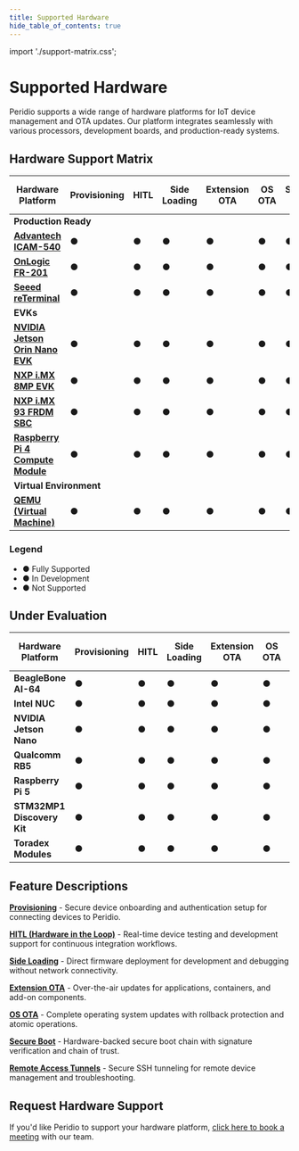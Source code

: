 ```yaml
---
title: Supported Hardware
hide_table_of_contents: true
---
```


import './support-matrix.css';

# Supported Hardware

Peridio supports a wide range of hardware platforms for IoT device management and OTA updates. Our platform integrates seamlessly with various processors, development boards, and production-ready systems.

## Hardware Support Matrix

<div className="support-matrix-container">
<table className="support-matrix">
  <thead>
    <tr>
      <th>Hardware Platform</th>
      <th>Provisioning</th>
      <th>HITL</th>
      <th>Side Loading</th>
      <th>Extension OTA</th>
      <th>OS OTA</th>
      <th>Secure Boot</th>
      <th>Remote Access Tunnels</th>
    </tr>
  </thead>
  <tbody>
    <tr className="category-header">
      <td colSpan="8"><strong>Production Ready</strong></td>
    </tr>
    <tr>
      <td><strong><a href="/solutions/advantech/icam-540" target="_blank" rel="noopener noreferrer">Advantech ICAM-540</a></strong></td>
      <td><span className="status-full" title="Fully Supported">●</span></td>
      <td><span className="status-full" title="Fully Supported">●</span></td>
      <td><span className="status-full" title="Fully Supported">●</span></td>
      <td><span className="status-partial" title="In Development">●</span></td>
      <td><span className="status-partial" title="In Development">●</span></td>
      <td><span className="status-partial" title="In Development">●</span></td>
      <td><span className="status-full" title="Fully Supported">●</span></td>
    </tr>
    <tr>
      <td><strong><a href="/solutions/onlogic" target="_blank" rel="noopener noreferrer">OnLogic FR-201</a></strong></td>
      <td><span className="status-full" title="Fully Supported">●</span></td>
      <td><span className="status-full" title="Fully Supported">●</span></td>
      <td><span className="status-full" title="Fully Supported">●</span></td>
      <td><span className="status-full" title="Fully Supported">●</span></td>
      <td><span className="status-full" title="Fully Supported">●</span></td>
      <td><span className="status-full" title="Fully Supported">●</span></td>
      <td><span className="status-full" title="Fully Supported">●</span></td>
    </tr>
    <tr>
      <td><strong><a href="/solutions/seeed" target="_blank" rel="noopener noreferrer">Seeed reTerminal</a></strong></td>
      <td><span className="status-full" title="Fully Supported">●</span></td>
      <td><span className="status-full" title="Fully Supported">●</span></td>
      <td><span className="status-full" title="Fully Supported">●</span></td>
      <td><span className="status-full" title="Fully Supported">●</span></td>
      <td><span className="status-full" title="Fully Supported">●</span></td>
      <td><span className="status-full" title="Fully Supported">●</span></td>
      <td><span className="status-full" title="Fully Supported">●</span></td>
    </tr>
    <tr className="category-header">
      <td colSpan="8"><strong>EVKs</strong></td>
    </tr>
    <tr>
      <td><strong><a href="/dev-center/hardware/nvidia/jetson-orin-nano-evk" target="_blank" rel="noopener noreferrer">NVIDIA Jetson Orin Nano EVK</a></strong></td>
      <td><span className="status-full" title="Fully Supported">●</span></td>
      <td><span className="status-full" title="Fully Supported">●</span></td>
      <td><span className="status-full" title="Fully Supported">●</span></td>
      <td><span className="status-partial" title="In Development">●</span></td>
      <td><span className="status-partial" title="In Development">●</span></td>
      <td><span className="status-partial" title="In Development">●</span></td>
      <td><span className="status-full" title="Fully Supported">●</span></td>
    </tr>
    <tr>
      <td><strong><a href="/dev-center/hardware/nxp/imx8mp" target="_blank" rel="noopener noreferrer">NXP i.MX 8MP EVK</a></strong></td>
      <td><span className="status-full" title="Fully Supported">●</span></td>
      <td><span className="status-full" title="Fully Supported">●</span></td>
      <td><span className="status-full" title="Fully Supported">●</span></td>
      <td><span className="status-full" title="Fully Supported">●</span></td>
      <td><span className="status-full" title="Fully Supported">●</span></td>
      <td><span className="status-full" title="Fully Supported">●</span></td>
      <td><span className="status-full" title="Fully Supported">●</span></td>
    </tr>
    <tr>
      <td><strong><a href="/dev-center/hardware/nxp/frdm-imx-93" target="_blank" rel="noopener noreferrer">NXP i.MX 93 FRDM SBC</a></strong></td>
      <td><span className="status-full" title="Fully Supported">●</span></td>
      <td><span className="status-full" title="Fully Supported">●</span></td>
      <td><span className="status-full" title="Fully Supported">●</span></td>
      <td><span className="status-full" title="Fully Supported">●</span></td>
      <td><span className="status-full" title="Fully Supported">●</span></td>
      <td><span className="status-full" title="Fully Supported">●</span></td>
      <td><span className="status-full" title="Fully Supported">●</span></td>
    </tr>
    <tr>
      <td><strong><a href="/dev-center/hardware/raspberry-pi/compute-module-4" target="_blank" rel="noopener noreferrer">Raspberry Pi 4 Compute Module</a></strong></td>
      <td><span className="status-full" title="Fully Supported">●</span></td>
      <td><span className="status-full" title="Fully Supported">●</span></td>
      <td><span className="status-full" title="Fully Supported">●</span></td>
      <td><span className="status-full" title="Fully Supported">●</span></td>
      <td><span className="status-full" title="Fully Supported">●</span></td>
      <td><span className="status-full" title="Fully Supported">●</span></td>
      <td><span className="status-full" title="Fully Supported">●</span></td>
    </tr>
    <tr className="category-header">
      <td colSpan="8"><strong>Virtual Environment</strong></td>
    </tr>
    <tr>
      <td><strong><a href="/dev-center/hardware/qemu" target="_blank" rel="noopener noreferrer">QEMU (Virtual Machine)</a></strong></td>
      <td><span className="status-full" title="Fully Supported">●</span></td>
      <td><span className="status-full" title="Fully Supported">●</span></td>
      <td><span className="status-full" title="Fully Supported">●</span></td>
      <td><span className="status-full" title="Fully Supported">●</span></td>
      <td><span className="status-full" title="Fully Supported">●</span></td>
      <td><span className="status-none" title="Not Applicable">●</span></td>
      <td><span className="status-full" title="Fully Supported">●</span></td>
    </tr>
  </tbody>
</table>
</div>

<div className="support-legend">
  <h3>Legend</h3>
  <ul>
    <li><span className="status-full">●</span> Fully Supported</li>
    <li><span className="status-partial">●</span> In Development</li>
    <li><span className="status-none">●</span> Not Supported</li>
  </ul>
</div>

## Under Evaluation

<div className="support-matrix-container">
<table className="support-matrix">
  <thead>
    <tr>
      <th>Hardware Platform</th>
      <th>Provisioning</th>
      <th>HITL</th>
      <th>Side Loading</th>
      <th>Extension OTA</th>
      <th>OS OTA</th>
      <th>Secure Boot</th>
      <th>Remote Access Tunnels</th>
    </tr>
  </thead>
  <tbody>
    <tr>
      <td><strong>BeagleBone AI-64</strong></td>
      <td><span className="status-none" title="Not Supported">●</span></td>
      <td><span className="status-none" title="Not Supported">●</span></td>
      <td><span className="status-none" title="Not Supported">●</span></td>
      <td><span className="status-none" title="Not Supported">●</span></td>
      <td><span className="status-none" title="Not Supported">●</span></td>
      <td><span className="status-none" title="Not Supported">●</span></td>
      <td><span className="status-none" title="Not Supported">●</span></td>
    </tr>
    <tr>
      <td><strong>Intel NUC</strong></td>
      <td><span className="status-none" title="Not Supported">●</span></td>
      <td><span className="status-none" title="Not Supported">●</span></td>
      <td><span className="status-none" title="Not Supported">●</span></td>
      <td><span className="status-none" title="Not Supported">●</span></td>
      <td><span className="status-none" title="Not Supported">●</span></td>
      <td><span className="status-none" title="Not Supported">●</span></td>
      <td><span className="status-none" title="Not Supported">●</span></td>
    </tr>
    <tr>
      <td><strong>NVIDIA Jetson Nano</strong></td>
      <td><span className="status-none" title="Not Supported">●</span></td>
      <td><span className="status-none" title="Not Supported">●</span></td>
      <td><span className="status-none" title="Not Supported">●</span></td>
      <td><span className="status-none" title="Not Supported">●</span></td>
      <td><span className="status-none" title="Not Supported">●</span></td>
      <td><span className="status-none" title="Not Supported">●</span></td>
      <td><span className="status-none" title="Not Supported">●</span></td>
    </tr>
    <tr>
      <td><strong>Qualcomm RB5</strong></td>
      <td><span className="status-none" title="Not Supported">●</span></td>
      <td><span className="status-none" title="Not Supported">●</span></td>
      <td><span className="status-none" title="Not Supported">●</span></td>
      <td><span className="status-none" title="Not Supported">●</span></td>
      <td><span className="status-none" title="Not Supported">●</span></td>
      <td><span className="status-none" title="Not Supported">●</span></td>
      <td><span className="status-none" title="Not Supported">●</span></td>
    </tr>
    <tr>
      <td><strong>Raspberry Pi 5</strong></td>
      <td><span className="status-none" title="Not Supported">●</span></td>
      <td><span className="status-none" title="Not Supported">●</span></td>
      <td><span className="status-none" title="Not Supported">●</span></td>
      <td><span className="status-none" title="Not Supported">●</span></td>
      <td><span className="status-none" title="Not Supported">●</span></td>
      <td><span className="status-none" title="Not Supported">●</span></td>
      <td><span className="status-none" title="Not Supported">●</span></td>
    </tr>
    <tr>
      <td><strong>STM32MP1 Discovery Kit</strong></td>
      <td><span className="status-none" title="Not Supported">●</span></td>
      <td><span className="status-none" title="Not Supported">●</span></td>
      <td><span className="status-none" title="Not Supported">●</span></td>
      <td><span className="status-none" title="Not Supported">●</span></td>
      <td><span className="status-none" title="Not Supported">●</span></td>
      <td><span className="status-none" title="Not Supported">●</span></td>
      <td><span className="status-none" title="Not Supported">●</span></td>
    </tr>
    <tr>
      <td><strong>Toradex Modules</strong></td>
      <td><span className="status-none" title="Not Supported">●</span></td>
      <td><span className="status-none" title="Not Supported">●</span></td>
      <td><span className="status-none" title="Not Supported">●</span></td>
      <td><span className="status-none" title="Not Supported">●</span></td>
      <td><span className="status-none" title="Not Supported">●</span></td>
      <td><span className="status-none" title="Not Supported">●</span></td>
      <td><span className="status-none" title="Not Supported">●</span></td>
    </tr>
  </tbody>
</table>
</div>

## Feature Descriptions

**[Provisioning](/dev-center/getting-started/provision-device)** - Secure device onboarding and authentication setup for connecting devices to Peridio.

**[HITL (Hardware in the Loop)](/dev-center/getting-started/hardware-in-the-loop)** - Real-time device testing and development support for continuous integration workflows.

**[Side Loading](/dev-center/getting-started/desktop-deploy)** - Direct firmware deployment for development and debugging without network connectivity.

**[Extension OTA](/dev-center/peridio-core/ota/overview)** - Over-the-air updates for applications, containers, and add-on components.

**[OS OTA](/dev-center/peridio-core/ota/overview)** - Complete operating system updates with rollback protection and atomic operations.

**[Secure Boot](/dev-center/avocado-linux/security-implementation)** - Hardware-backed secure boot chain with signature verification and chain of trust.

**[Remote Access Tunnels](/dev-center/tunnels/overview)** - Secure SSH tunneling for remote device management and troubleshooting.

## Request Hardware Support

If you'd like Peridio to support your hardware platform, <a href="https://calendly.com/peridio/book-a-meeting" target="_blank" rel="noopener noreferrer">click here to book a meeting</a> with our team.